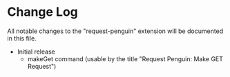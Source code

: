 # Change Log

All notable changes to the "request-penguin" extension will be documented in this file.



- Initial release
    - makeGet command (usable by the title "Request Penguin: Make GET Request")
